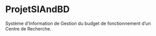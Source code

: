 # ProjetSIAndBD
Système d’Information de Gestion du budget de fonctionnement d’un Centre de Recherche.
